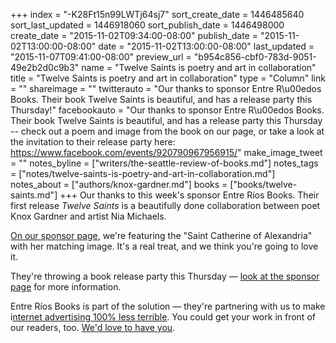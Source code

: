 +++
index = "-K28Ft15n99LWTj64sj7"
sort_create_date = 1446485640
sort_last_updated = 1446918060
sort_publish_date = 1446498000
create_date = "2015-11-02T09:34:00-08:00"
publish_date = "2015-11-02T13:00:00-08:00"
date = "2015-11-02T13:00:00-08:00"
last_updated = "2015-11-07T09:41:00-08:00"
preview_url = "b954c856-cbf0-783d-9051-49e2b2d0c9b3"
name = "Twelve Saints is poetry and art in collaboration"
title = "Twelve Saints is poetry and art in collaboration"
type = "Column"
link = ""
shareimage = ""
twitterauto = "Our thanks to sponsor Entre R\u00edos Books. Their book Twelve Saints is beautiful, and has a release party this Thursday!"
facebookauto = "Our thanks to sponsor Entre R\u00edos Books. Their book Twelve Saints is beautiful, and has a release party this Thursday -- check out a poem and image from the book on our page, or take a look at the invitation to their release party here: https://www.facebook.com/events/920790967956915/"
make_image_tweet = ""
notes_byline = ["writers/the-seattle-review-of-books.md"]
notes_tags = ["notes/twelve-saints-is-poetry-and-art-in-collaboration.md"]
notes_about = ["authors/knox-gardner.md"]
books = ["books/twelve-saints.md"]
+++
Our thanks to this week's sponsor Entre Ríos Books. Their first release _Twelve Saints_ is a beautifully done collaboration between poet Knox Gardner and artist Nia Michaels. 

[On our sponsor page](http://seattlereviewofbooks.com/sponsorships "The Seattle Review of Books - sponsorships"), we're featuring the "Saint Catherine of Alexandria" with her matching image. It's a real treat, and we think you're going to love it. 

They're throwing a book release party this Thursday &mdash; [look at the sponsor page](http://seattlereviewofbooks.com/sponsorships "The Seattle Review of Books - sponsorships") for more information. 

Entre Ríos Books is part of the solution &mdash; they're partnering with us to make i[nternet advertising 100% less terrible](http://seattlereviewofbooks.com/notes/2015/08/05/help-us-make-internet-advertisements-100-percent-less-terrible/). You could get your work in front of our readers, too. [We'd love to have you](http://seattlereviewofbooks.com/sponsor/ "The Seattle Review of Books - Sponsor the Seattle Review of Books"). 